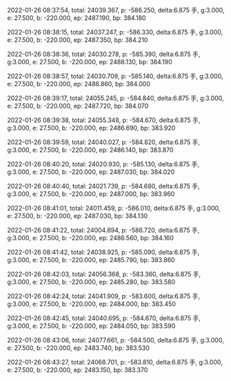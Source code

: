 2022-01-26 08:37:54, total: 24039.367, p: -586.250, delta:6.875 手, g:3.000, e: 27.500, b: -220.000, ep: 2487.190, bp: 384.180

2022-01-26 08:38:15, total: 24037.247, p: -586.330, delta:6.875 手, g:3.000, e: 27.500, b: -220.000, ep: 2487.350, bp: 384.210

2022-01-26 08:38:36, total: 24030.278, p: -585.390, delta:6.875 手, g:3.000, e: 27.500, b: -220.000, ep: 2488.130, bp: 384.190

2022-01-26 08:38:57, total: 24030.709, p: -585.140, delta:6.875 手, g:3.000, e: 27.500, b: -220.000, ep: 2486.860, bp: 384.000

2022-01-26 08:39:17, total: 24055.245, p: -584.840, delta:6.875 手, g:3.000, e: 27.500, b: -220.000, ep: 2487.720, bp: 384.070

2022-01-26 08:39:38, total: 24055.348, p: -584.670, delta:6.875 手, g:3.000, e: 27.500, b: -220.000, ep: 2486.690, bp: 383.920

2022-01-26 08:39:59, total: 24040.027, p: -584.820, delta:6.875 手, g:3.000, e: 27.500, b: -220.000, ep: 2486.140, bp: 383.870

2022-01-26 08:40:20, total: 24020.930, p: -585.130, delta:6.875 手, g:3.000, e: 27.500, b: -220.000, ep: 2487.030, bp: 384.020

2022-01-26 08:40:40, total: 24021.739, p: -584.680, delta:6.875 手, g:3.000, e: 27.500, b: -220.000, ep: 2487.000, bp: 383.960

2022-01-26 08:41:01, total: 24011.459, p: -586.010, delta:6.875 手, g:3.000, e: 27.500, b: -220.000, ep: 2487.030, bp: 384.130

2022-01-26 08:41:22, total: 24004.894, p: -586.720, delta:6.875 手, g:3.000, e: 27.500, b: -220.000, ep: 2486.560, bp: 384.160

2022-01-26 08:41:42, total: 24038.925, p: -585.090, delta:6.875 手, g:3.000, e: 27.500, b: -220.000, ep: 2485.790, bp: 383.860

2022-01-26 08:42:03, total: 24056.368, p: -583.360, delta:6.875 手, g:3.000, e: 27.500, b: -220.000, ep: 2485.280, bp: 383.580

2022-01-26 08:42:24, total: 24041.909, p: -583.600, delta:6.875 手, g:3.000, e: 27.500, b: -220.000, ep: 2484.000, bp: 383.450

2022-01-26 08:42:45, total: 24040.695, p: -584.670, delta:6.875 手, g:3.000, e: 27.500, b: -220.000, ep: 2484.050, bp: 383.590

2022-01-26 08:43:06, total: 24077.661, p: -584.500, delta:6.875 手, g:3.000, e: 27.500, b: -220.000, ep: 2483.740, bp: 383.530

2022-01-26 08:43:27, total: 24068.701, p: -583.810, delta:6.875 手, g:3.000, e: 27.500, b: -220.000, ep: 2483.150, bp: 383.370